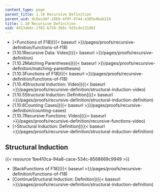 ```yaml
---
content_type: page
parent_title: 1.10 Recursive Definition
parent_uid: dc6ecd4f-10b9-4f9f-9744-a385e4bab210
title: 1.10 Recursive Definition
uid: 4d13ab6c-1f82-b729-3b6c-5d3cde131d62
---
```


*   [<Functions of F18]({{< baseurl >}}/pages/proofs/recursive-definition/functions-of-f18)
*   [1.10.1Recursive Data: Video]({{< baseurl >}}/pages/proofs/recursive-definition)
*   [1.10.2Matching Parentheses]({{< baseurl >}}/pages/proofs/recursive-definition/matching-parentheses)
*   [1.10.3Functions of F18]({{< baseurl >}}/pages/proofs/recursive-definition/functions-of-f18)
*   [1.10.4Structural Induction: Video]({{< baseurl >}}/pages/proofs/recursive-definition/structural-induction-video)
*   [1.10.5Structural Induction: Definition]({{< baseurl >}}/pages/proofs/recursive-definition/structural-induction-definition)
*   [1.10.6Counting Cases]({{< baseurl >}}/pages/proofs/recursive-definition/counting-cases)
*   [1.10.7Recursive Functions: Video]({{< baseurl >}}/pages/proofs/recursive-definition/recursive-functions-video)
*   [\>Structural Induction: Definition]({{< baseurl >}}/pages/proofs/recursive-definition/structural-induction-definition)

Structural Induction
--------------------

{{< resource 1be410ca-94a8-cace-534c-8568669c9949 >}}

*   [BackFunctions of F18]({{< baseurl >}}/pages/proofs/recursive-definition/functions-of-f18)
*   [ContinueStructural Induction: Definition]({{< baseurl >}}/pages/proofs/recursive-definition/structural-induction-definition)